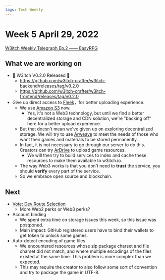 ```yaml
---
tags: Tech Weekly
---
```

# Week 5 April 29, 2022

[W3itch Weekly Telegraph Ep.2 —— EasyRPG](https://blog.w3itch.io/2022/04/29/W3itch-Weekly-Telegraph-Ep-2/)


## What we are working on

- 🎉 W3itch V0.2.0 Released 🎉
    - https://github.com/w3itch-crafter/w3itch-backend/releases/tag/v0.2.0
    - https://github.com/w3itch-crafter/w3itch-frontend/releases/tag/v0.2.0
- Give up direct access to [Fleek](https://fleek.co/)，for better uploading experience. 
    - We use [Amazon S3](https://docs.aws.amazon.com/AmazonS3/latest/userguide/Welcome.html) now.
        - Yes, it's not a Web3 technology, but until we find a better decentralized storage and CDN solution, we're "backing off" here for a better upload experience.
    - But that doesn't mean we've given up on exploring decentralized storage. We will try to use [Arweave](https://www.arweave.org/) to meet the needs of those who want their games and materials to be stored permanently.
    - In fact, it is not necessary to go through our server to do this. Creators can try [ArDrive](https://ardrive.io/) to upload game resources.
        - We will then try to build services to index and cache these resources to make them available to w3itch.io.
    - The way Web3 works is that you don't need to **trust** the service, you should **verify** every part of the service.
    -  So we embrace open source and blockchain.

## Next

- [Vote: Dev Route Selection](https://discord.gg/xeymBbMrBG)
    - More Web2 perks or Web3 perks?
- Account binding
    - We spent extra time on storage issues this week, so this issue was postponed.
    - Main impact: GitHub registered users have to bind their wallets to get token to unlock some games.
- Auto-detect encoding of game files
    - We encountered resources whose zip package charset and file charset did not match, and where multiple encodings of the files existed at the same time. This problem is more complex than we expected.
    - This may require the creator to also follow some sort of convention and try to package the game in UTF-8.

